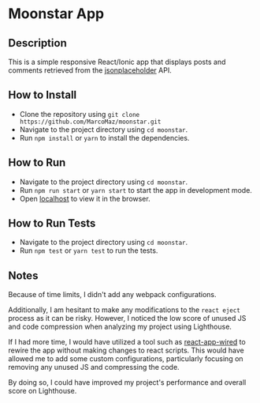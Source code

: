 # Moonstar App
## Description
This is a simple responsive React/Ionic app that displays posts and comments retrieved from the [jsonplaceholder](https://jsonplaceholder.typicode.com) API.

## How to Install
- Clone the repository using `git clone https://github.com/MarcoMaz/moonstar.git`
- Navigate to the project directory using `cd moonstar`.
- Run `npm install` or `yarn` to install the dependencies.

## How to Run
- Navigate to the project directory using `cd moonstar`.
- Run `npm run start` or `yarn start` to start the app in development mode.
- Open [localhost](http://localhost:3000) to view it in the browser.

## How to Run Tests
- Navigate to the project directory using `cd moonstar`.
- Run `npm test` or `yarn test` to run the tests.

## Notes
Because of time limits, I didn't add any webpack configurations. 

Additionally, I am hesitant to make any modifications to the `react eject` process as it can be risky. However, I noticed the low score of unused JS and code compression when analyzing my project using Lighthouse. 

If I had more time, I would have utilized a tool such as [react-app-wired](https://www.npmjs.com/package/react-app-rewired) to rewire the app without making changes to react scripts. This would have allowed me to add some custom configurations, particularly focusing on removing any unused JS and compressing the code. 

By doing so, I could have improved my project's performance and overall score on Lighthouse.
